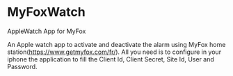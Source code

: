 # MyFoxWatch
AppleWatch App for MyFox

An Apple watch app to activate and deactivate the alarm using MyFox home station(https://www.getmyfox.com/fr/).
All you need is to configure in your iphone the application to fill the Client Id, Client Secret, Site Id, User and Password.
